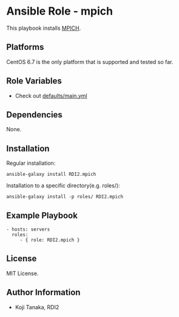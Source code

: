 Ansible Role - mpich
=====================

This playbook installs [MPICH](http://www.mpich.org/).

Platforms
---------

CentOS 6.7 is the only platform that is supported and tested so far.

Role Variables
--------------

- Check out [defaults/main.yml](defaults/main.yml)

Dependencies
------------

None.

Installation
------------

Regular installation:

```
ansible-galaxy install RDI2.mpich
```

Installation to a specific directory(e.g. roles/):

```
ansible-galaxy install -p roles/ RDI2.mpich
```

Example Playbook
----------------

    - hosts: servers
      roles:
         - { role: RDI2.mpich }

License
-------

MIT License.

Author Information
------------------

- Koji Tanaka, RDI2
